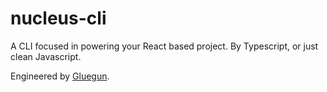 # nucleus-cli
A CLI focused in powering your React based project. By Typescript, or just clean Javascript.

Engineered by [Gluegun](https://github.com/infinitered/gluegun).